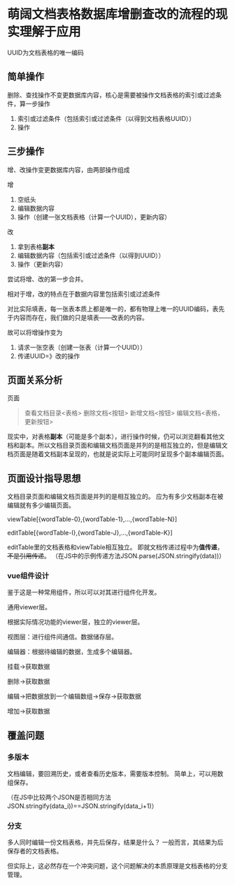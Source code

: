 # 萌阔文档表格数据库增删查改的流程的现实理解于应用

UUID为文档表格的唯一编码

## 简单操作

删除、查找操作不变更数据库内容，核心是需要被操作文档表格的索引或过滤条件，算一步操作

1. 索引或过滤条件（包括索引或过滤条件（以得到文档表格UUID））
2. 操作

## 三步操作

增、改操作变更数据库内容，由两部操作组成

增

1. 空纸头
2. 编辑数据内容
3. 操作（创建一张文档表格（计算一个UUID），更新内容）

改

1. 拿到表格**副本**
2. 编辑数据内容（包括索引或过滤条件（以得到UUID））
3. 操作（更新内容）

尝试将增、改的第一步合并。

相对于增，改的特点在于数据内容里包括索引或过滤条件

对比实际填表，每一张表本质上都是唯一的，都有物理上唯一的UUID编码，表先于内容而存在，我们做的只是填表——改表的内容。

故可以将增操作变为

1. 请求一张空表（创建一张表（计算一个UUID））
2. 传递UUID=》改的操作

## 页面关系分析

页面

> 查看文档目录<表格>
> 删除文档<按钮>
> 新增文档<按钮>
> 编辑文档<表格，更新按钮>

现实中，对表格**副本**（可能是多个副本），进行操作时候，仍可以浏览翻看其他文档和副本。所以文档目录页面和编辑文档页面是并列的是相互独立的，但是编辑文档页面是随着文档副本呈现的，也就是说实际上可能同时呈现多个副本编辑页面。

## 页面设计指导思想

文档目录页面和编辑文档页面是并列的是相互独立的。
应为有多少文档副本在被编辑就有多少编辑页面。

viewTable[{wordTable-0},{wordTable-1},...,{wordTable-N}]

editTable[{wordTable-I},{wordTable-J},...,{wordTable-K}]

editTable里的文档表格和viewTable相互独立。
即就文档传递过程中为**值传递**，~~不是引用传递~~。
（在JS中的示例传递方法JSON.parse(JSON.stringify(data))）

### vue组件设计

鉴于这是一种常用组件，所以可以对其进行组件化开发。

通用viewer层。

根据实际情况功能的viewer层，独立的viewer层。

视图层：进行组件间通信。数据储存层。

编辑器：根据待编辑的数据，生成多个编辑器。

挂载->获取数据

删除->获取数据

编辑->把数据放到一个编辑数组->保存->获取数据

增加->获取数据

## 覆盖问题

### 多版本

文档编辑，要回溯历史，或者查看历史版本，需要版本控制。
简单上，可以用数组保存。

（在JS中比较两个JSON是否相同方法JSON.stringify(data_i))==JSON.stringify(data_i+1)）

### 分支

多人同时编辑一份文档表格，并先后保存，结果是什么？
一般而言，其结果为后保存者的文档表格。

但实际上，这必然存在一个冲突问题，这个问题解决的本质原理是文档表格的分支管理。